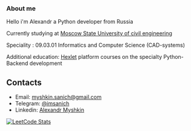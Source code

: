 ### About me
Hello i'm Alexandr a Python developer from Russia

Currently studying at [Moscow State University of civil engineering](https://mgsu.ru/)

Speciality : 09.03.01 Informatics and Computer Science (CAD-systems)

Additional education: [Hexlet](https://ru.hexlet.io/) platform courses on the specialty Python-Backend development


## Contacts

* Email: [myshkin.sanich@gmail.com](mailto:myshkin.sanich@gmail.com)
* Telegram: [@imsanich](https://t.me/imsanich)
* Linkedin: [Alexandr Myshkin](https://www.linkedin.com/in/alexandrmyshkin/)

[![LeetCode Stats](https://leetcode.card.workers.dev/SanichMakakich?theme=auto&font=baloo&extension=null)](https://leetcode.com/SanichMakakich/)



